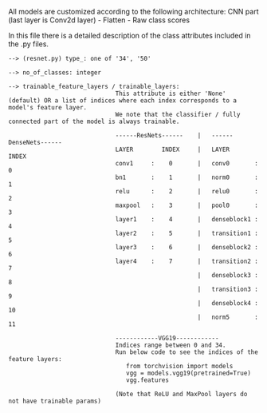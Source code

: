 All models are customized according to the following architecture: CNN part (last layer is Conv2d layer) - Flatten - Raw class scores

In this file there is a detailed description of the class attributes included in the .py files.

    --> (resnet.py) type_: one of '34', '50'

    --> no_of_classes: integer

    --> trainable_feature_layers / trainable_layers:
                                  This attribute is either 'None' (default) OR a list of indices where each index corresponds to a model's feature layer.
                                  We note that the classifier / fully connected part of the model is always trainable.
                                                                    
                                  ------ResNets------    |   ------DenseNets------
                                  LAYER        INDEX     |   LAYER           INDEX
                                  conv1     :    0       |   conv0       :     0
                                  bn1       :    1       |   norm0       :     1
                                  relu      :    2       |   relu0       :     2
                                  maxpool   :    3       |   pool0       :     3
                                  layer1    :    4       |   denseblock1 :     4
                                  layer2    :    5       |   transition1 :     5
                                  layer3    :    6       |   denseblock2 :     6
                                  layer4    :    7       |   transition2 :     7
                                                         |   denseblock3 :     8
                                                         |   transition3 :     9
                                                         |   denseblock4 :     10
                                                         |   norm5       :     11
                                                         
                                  ------------VGG19------------
                                  Indices range between 0 and 34. 
                                  Run below code to see the indices of the feature layers:
                                     from torchvision import models
                                     vgg = models.vgg19(pretrained=True)
                                     vgg.features
                                  
                                  (Note that ReLU and MaxPool layers do not have trainable params)
 

